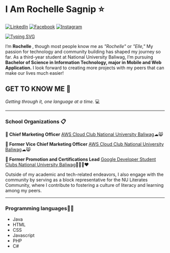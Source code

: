 <h1> I Am Rochelle Sagnip ⭐</h1>

[![LinkedIn](https://img.shields.io/badge/LinkedIn-0077B5?style=for-the-badge&logo=linkedin&logoColor=white)](https://www.linkedin.com/in/rochellesagnip/) 
[![Facebook](https://img.shields.io/badge/Facebook-1877F2?style=for-the-badge&logo=facebook&logoColor=white)](https://www.facebook.com/sagniprochelle/) 
[![Instagram](https://img.shields.io/badge/Instagram-E4405F?style=for-the-badge&logo=instagram&logoColor=white)](https://www.instagram.com/rochellehsgn/)

<a href="https://git.io/typing-svg"><img src="https://readme-typing-svg.demolab.com?font=&weight=500&pause=1000&color=F0E604&background=FFFFFF00&width=550&lines=Hello%2C+I+am+Rochelle+Sagnip;A+BSIT+Student+Major+in+Mobile+and+Web+Applications;From+National+University+Baliwag;Let's+work+together!" alt="Typing SVG" /></a>
<p> I’m <b>Rochelle </b>, though most people know me as <i>"Rochelle"</i> or <i>"Elle,"</i> My passion for technology and community building has shaped my journey so far. As a third-year student at National University Baliwag, I’m pursuing <b>Bachelor of Science in Information Technology, major in Mobile and Web Application.</b> I look forward to creating more projects with my peers that can make our lives much easier!</p>
      <h2>GET TO KNOW ME 👀</h2>
          <i>Getting through it, one language at a time. </i> 💻
      <hr>
      <h3>School Organizations 📋</h3>
      <p><b>🔹 Chief Marketing Officer</b> <a href="https://www.facebook.com/AWSCloudClubNUB" >AWS Cloud Club National University Baliwag</a>☁😸</p>
      <p><b>🔹 Former Vice Chief Marketing Officer</b> <a href="https://www.facebook.com/AWSCloudClubNUB" >AWS Cloud Club National University Baliwag</a>☁😸</p>
      <p><b>🔹 Former Promotion and Certifications Lead</b> <a href="https://www.facebook.com/GDSCNUBaliwag" >Google Developer Student Clubs National University Baliwag</a>💙💚💛❤</p>
<p>Outside of my academic and tech-related endeavors, I also engage with the community by serving as a block representative for the NU Literates Community, where I contribute to   fostering a culture of literacy and learning among my peers.</p>  
<hr>
<h3>Programming languages👩‍💻</h3>
<ul>
  <li>Java</li>
  <li>HTML</li>
  <li>CSS</li>
  <li>Javascript</li>
  <li>PHP</li>
  <li>C#</li>
</ul>




  

<!---
rochellesagnip/rochellesagnip is a ✨ special ✨ repository because its `README.md` (this file) appears on your GitHub profile.
You can click the Preview link to take a look at your changes.
--->
